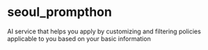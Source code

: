 # seoul_prompthon
AI service that helps you apply by customizing and filtering policies applicable to you based on your basic information
